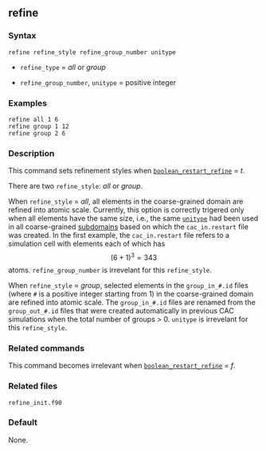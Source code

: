 ## refine

### Syntax

	refine refine_style refine_group_number unitype

* `refine_type` = _all_ or _group_

* `refine_group_number`, `unitype` = positive integer

### Examples

	refine all 1 6
	refine group 1 12
	refine group 2 6

### Description

This command sets refinement styles when [`boolean_restart_refine`](restart.md) = _t_.

There are two `refine_style`: _all_ or _group_.

When `refine_style` = _all_, all elements in the coarse-grained domain are refined into atomic scale. Currently, this option is correctly trigered only when all elements have the same size, i.e., the same [`unitype`](unit_type.md) had been used in all coarse-grained [subdomains](subdomain.md) based on which the `cac_in.restart` file was created. In the first example, the `cac_in.restart` file refers to a simulation cell with elements each of which has $$(6+1)^3 = 343$$ atoms. `refine_group_number` is irrevelant for this `refine_style`.

When `refine_style` = _group_, selected elements in the  `group_in_#.id` files (where `#` is a positive integer starting from 1) in the coarse-grained domain are refined into atomic scale. The `group_in_#.id` files are renamed from the `group_out_#.id` files that were created automatically in previous CAC simulations when the total number of groups > 0. `unitype` is irrevelant for this `refine_style`.

### Related commands

This command becomes irrelevant when [`boolean_restart_refine`](restart.md) = _f_.

### Related files

`refine_init.f90`

### Default

None.